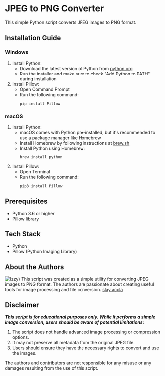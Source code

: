 # JPEG to PNG Converter

This simple Python script converts JPEG images to PNG format.

## Installation Guide

### Windows

1. Install Python:
   - Download the latest version of Python from [python.org](https://www.python.org/downloads/windows/)
   - Run the installer and make sure to check "Add Python to PATH" during installation
2. Install Pillow:
   - Open Command Prompt
   - Run the following command:
     ```
     pip install Pillow
     ```

### macOS

1. Install Python:
   - macOS comes with Python pre-installed, but it's recommended to use a package manager like Homebrew
   - Install Homebrew by following instructions at [brew.sh](https://brew.sh/)
   - Install Python using Homebrew:
     ```
     brew install python
     ```
2. Install Pillow:
   - Open Terminal
   - Run the following command:
     ```
     pip3 install Pillow
     ```

## Prerequisites

- Python 3.6 or higher
- Pillow library

## Tech Stack

- Python
- Pillow (Python Imaging Library)

## About the Authors
![Izzy](https://scontent.fcgy3-1.fna.fbcdn.net/v/t39.30808-6/461803950_1083722689757074_6494730492808758737_n.jpg?_nc_cat=103&ccb=1-7&_nc_sid=6ee11a&_nc_eui2=AeG8L-XYZBRITmvwxabmotJEtgnGXuEcmlC2CcZe4RyaUJ66fwP9TTbHSGlW8c6OOnDzhPJ1gX2iNWDedCT-vRGx&_nc_ohc=fMP6RhhwEpUQ7kNvgGL4wll&_nc_ht=scontent.fcgy3-1.fna&_nc_gid=AkewAnMpMJQHo6Xbeq1vojO&oh=00_AYCNyDVXdYU1jKCz36i7Vg0qRU0BJzoD0Zf8ejyt4Juctw&oe=670AD74B))
This script was created as a simple utility for converting JPEG images to PNG format. The authors are passionate about creating useful tools for image processing and file conversion.
[slay accla](https://www.facebook.com/izzy.deniega.24)
## Disclaimer

***This script is for educational purposes only. While it performs a simple image conversion, users should be aware of potential limitations:***

1. The script does not handle advanced image processing or compression options.
2. It may not preserve all metadata from the original JPEG file.
3. Users should ensure they have the necessary rights to convert and use the images.

The authors and contributors are not responsible for any misuse or any damages resulting from the use of this script.
